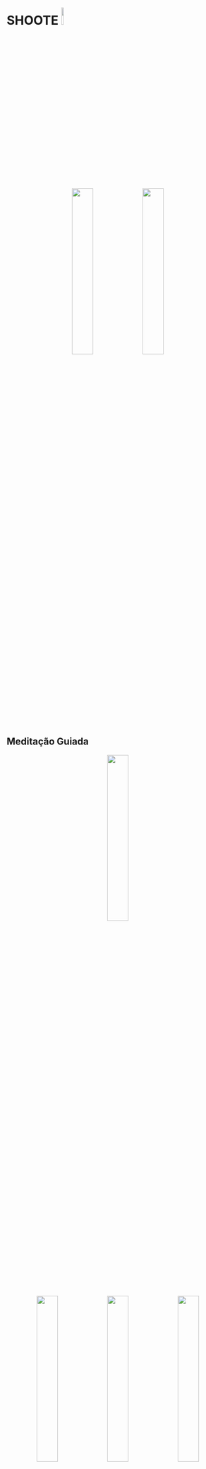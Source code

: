 # SHOOTE <img src="Imagens/logo.png" style="width:10%"/>

<p align="center">
<img src="Imagens/imagem_med/med1.png" style="width:31%"/>
<img src="Imagens/libras.png" style="width:31%"/>
</p>

## Meditação Guiada

<p align="center">
<img src="Imagens/imagem_med/med3.png" style="width:31%"/>
</p>

<p align="center">
<img src="Imagens/imagem_med/med4.png" style="width:31%"/>
<img src="Imagens/imagem_med/med5.png" style="width:31%"/>
<img src="Imagens/imagem_med/med6.png" style="width:31%"/>
</p>

<p align="center">
<img src="Imagens/imagem_med/med14.png" style="width:31%"/>
<img src="Imagens/imagem_med/med14.png" style="width:31%"/>
<video width="640" height="360" controls>
  <source src="videos/meditação_giuada.mp4" type="video/mp4">
  Seu navegador não suporta o elemento de vídeo.
</video>
</p>

<p align="center">https://github.com/user-attachments/assets/6bed7d64-e213-4684-8fed-eedab87604c0</p>



## Meditação Fuliness

<p align="center">
<img src="Imagens/imagem_med/med3.png" style="width:31%"/>
</p>

<p align="center">
<img src="Imagens/imagem_med/med8.png" style="width:31%"/>
<img src="Imagens/imagem_med/med9.png" style="width:31%"/>
<img src="Imagens/imagem_med/med10.png" style="width:31%"/>
</p>

<p align="center">
<img src="Imagens/imagem_med/med14.png" style="width:31%"/>

https://github.com/user-attachments/assets/b0bba192-df08-4076-b9ce-1cbfdf8b00e8


</p>

## Meditação Com Mantra

<p align="center">
<img src="Imagens/imagem_med/med3.png" style="width:31%"/>
</p>

<p align="center">
<img src="Imagens/imagem_med/med11.png" style="width:31%"/>
<img src="Imagens/imagem_med/med12.png" style="width:31%"/>
<img src="Imagens/imagem_med/med13.png" style="width:31%"/>
</p>

<p align="center">
<img src="Imagens/imagem_med/med14.png" style="width:31%"/>
</p>

https://github.com/user-attachments/assets/daa948e3-a209-4bbf-a62e-542cd7e316d2


## Cardio 

<p align="center">
<img src="Imagens/imagem_exe/exe(2).png" style="width:31%"/>
<img src="Imagens/imagem_exe/exe(3).png" style="width:31%"/>
<img src="Imagens/imagem_exe/exe(6).png" style="width:31%"/>
</p>

https://github.com/user-attachments/assets/ddd76bba-4fc8-40bd-aa27-eb99bee8de0d



## Caminhada 

<p align="center">
<img src="Imagens/imagem_exe/exe(2).png" style="width:31%"/>
<img src="Imagens/imagem_exe/exe(4).png" style="width:31%"/>
<img src="Imagens/imagem_exe/exe(6).png" style="width:31%"/>
</p>

https://github.com/user-attachments/assets/ba558f4b-5c9a-446f-85ed-4e2c46756ee2


## Alongamento 

<p align="center">
<img src="Imagens/imagem_exe/exe(2).png" style="width:31%"/>
<img src="Imagens/imagem_exe/exe(5).png" style="width:31%"/>
<img src="Imagens/imagem_exe/exe(6).png" style="width:31%"/>
</p>


https://github.com/user-attachments/assets/4d522611-73ee-4ea5-a981-c41fda8db5e6



## Ativar/Desativar Notificação

<p align="center">
<img src="Imagens/imagem_not/not (2).png" style="width:31%"/>
</p>


<p align="center">
<img src="Imagens/imagem_not/not (3).png" style="width:31%"/>
<img src="Imagens/imagem_not/not (1).png" style="width:31%"/>
</p>


https://github.com/user-attachments/assets/dd33a9fd-d1c3-4d2a-8b8f-02c567add36a


## Personalizar

<p align="center">
<img src="Imagens/imagem_not/not (2).png" style="width:31%"/>
</p>


<p align="center">
<img src="Imagens/imagem_not/not (4).png" style="width:31%"/>
<img src="Imagens/imagem_not/not (1).png" style="width:31%"/>
</p>


https://github.com/user-attachments/assets/66cbfb8f-49d8-4512-9ef0-b0c02b709f17


## Avatar

<p align="center">
<img src="Imagens/imagem_avat/avat (1).png" style="width:31%"/>
</p>

<p align="center">
<img src="Imagens/imagem_avat/avat (2).png" style="width:31%"/>
<img src="Imagens/imagem_avat/avat (3).png" style="width:31%"/>
<img src="Imagens/imagem_avat/avat (4).png" style="width:31%"/>
</p>

<p align="center">
<img src="Imagens/imagem_avat/avat (5).png" style="width:31%"/>
<img src="Imagens/imagem_avat/avat (6).png" style="width:31%"/>
<img src="Imagens/imagem_avat/avat (7).png" style="width:31%"/>
</p>



https://github.com/user-attachments/assets/95a2ca24-93b3-499e-aa41-3d3630b2be38




## Suporte Técnico 

<p align="center">
<img src="Imagens/imagem_sup/sup (2).png" style="width:31%"/>
<img src="Imagens/imagem_sup/sup (3).png" style="width:31%"/></p>
</p>



https://github.com/user-attachments/assets/0a72b11b-9f20-456a-b08f-d0578a85c9f4



# SHOOTE Pisicólogo <img src="Imagens/logo.jpg" style="width:10%"/>

<p align="center">
<img src="Imagens/imagem_psi/psi (1).png" style="width:31%"/>
</p>


<p align="center">
<img src="Imagens/imagem_psi/psi (2).png" style="width:31%"/>
<img src="Imagens/imagem_psi/psi (3).png" style="width:31%"/>
<img src="Imagens/imagem_psi/psi (4).png" style="width:31%"/>
</p>


<p align="center">
<img src="Imagens/imagem_psi/psi (5).png" style="width:31%"/>
<img src="Imagens/imagem_psi/psi (6).png" style="width:31%"/>
</p>



https://github.com/user-attachments/assets/2eb99bc2-a0dd-421a-a028-4ba351801a7b



# SHOOTE Suporte <img src="Imagens/logo.jpg" style="width:10%"/>

<p align="center">
<img src="Imagens/imagem_appsup/appsup (1).png" style="width:31%"/>
</p>



<p align="center">
<img src="Imagens/imagem_appsup/appsup (2).png" style="width:31%"/>
<img src="Imagens/imagem_appsup/appsup (3).png" style="width:31%"/>
<img src="Imagens/imagem_appsup/appsup (4).png" style="width:31%"/>
</p>

https://github.com/user-attachments/assets/3a692b73-8869-48e7-b59d-6b53410ebef4

